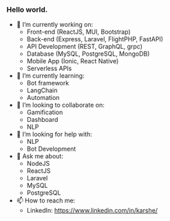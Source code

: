 ### Hello world.
- 🔭 I’m currently working on:
  - Front-end (ReactJS, MUI, Bootstrap)
  - Back-end (Express, Laravel, FlightPHP, FastAPI)
  - API Development (REST, GraphQL, grpc)
  - Database (MySQL, PostgreSQL, MongoDB)
  - Mobile App (Ionic, React Native)
  - Serverless APIs
- 🌱 I’m currently learning:
  - Bot framework
  - LangChain
  - Automation
- 👯 I’m looking to collaborate on:
  - Gamification
  - Dashboard
  - NLP
- 🤔 I’m looking for help with:
  - NLP
  - Bot Development
- 💬 Ask me about:
  - NodeJS
  - ReactJS
  - Laravel
  - MySQL
  - PostgreSQL
- 📫 How to reach me: 
  - LinkedIn: https://www.linkedin.com/in/karshe/
